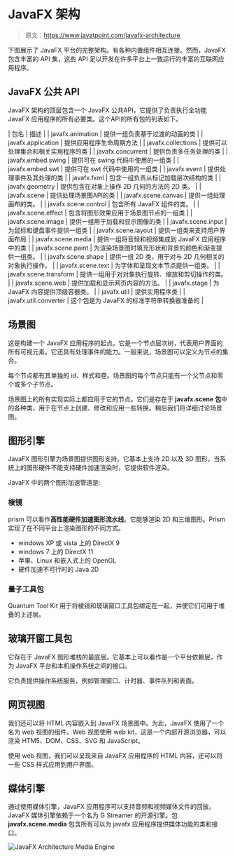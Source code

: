 # JavaFX 架构

> 原文：<https://www.javatpoint.com/javafx-architecture>

下图展示了 JavaFX 平台的完整架构。有各种内置组件相互连接。然而，JavaFX 包含丰富的 API 集，这些 API 足以开发在许多平台上一致运行的丰富的互联网应用程序。

## JavaFX 公共 API

JavaFX 架构的顶层包含一个 JavaFX 公共API，它提供了负责执行全功能 JavaFX 应用程序的所有必要类。这个API的所有包的列表如下。

| 包名 | 描述 |
| javafx.animation | 提供一组负责基于过渡的动画的类 |
| javafx.application | 提供应用程序生命周期方法 |
| javafx.collections | 提供可以处理集合和相关实用程序的类 |
| javafx.concurrent | 提供负责多任务处理的类 |
| javafx.embed.swing | 提供可在 swing 代码中使用的一组类 |
| javafx.embed.swt | 提供可在 swt 代码中使用的一组类 |
| javafx.event | 提供处理事件及其处理的类 |
| javafx.fxml | 包含一组负责从标记加载层次结构的类 |
| javafx.geometry | 提供包含在对象上操作 2D 几何的方法的 2D 类。 |
| javafx.scene | 提供处理场景图API的类 |
| javafx.scene.canvas | 提供一组处理画布的类。 |
| javafx.scene.control | 包含所有 JavaFX 组件的类。 |
| javafx.scene.effect | 包含将图形效果应用于场景图节点的一组类 |
| javafx.scene.image | 提供一组用于加载和显示图像的类 |
| javafx.scene.input | 为鼠标和键盘事件提供一组类 |
| javafx.scene.layout | 提供一组类来支持用户界面布局 |
| javafx.scene.media | 提供一组将音频和视频集成到 JavaFX 应用程序中的类 |
| javafx.scene.paint | 为渲染场景图时填充形状和背景的颜色和渐变提供一组类。 |
| javafx.scene.shape | 提供一组 2D 类，用于对与 2D 几何相关的对象执行操作。 |
| javafx.scene.text | 为字体和呈现文本节点提供一组类。 |
| javafx.scene.transform | 提供一组用于对对象执行旋转、缩放和剪切操作的类。 |
| javafx.scene.web | 提供加载和显示网页内容的方法。 |
| javafx.stage | 为 JavaFX 内容提供顶级容器类。 |
| javafx.util | 提供实用程序类 |
| javafx.util.converter | 这个包是为 JavaFX 的标准字符串转换器准备的 |

## 场景图

这是构建一个 JavaFX 应用程序的起点。它是一个节点层次树，代表用户界面的所有可视元素。它还具有处理事件的能力。一般来说，场景图可以定义为节点的集合。

每个节点都有其单独的 id、样式和卷。场景图的每个节点只能有一个父节点和零个或多个子节点。

场景图上的所有实现实际上都应用于它的节点。它们是存在于 **javafx.scene 包**中的各种类，用于在节点上创建、修改和应用一些转换。稍后我们将详细讨论场景图。

## 图形引擎

JavaFX 图形引擎为场景图提供图形支持。它基本上支持 2D 以及 3D 图形。当系统上的图形硬件不能支持硬件加速渲染时，它提供软件渲染。

JavaFX 中的两个图形加速管道是:

### 棱镜

prism 可以看作**高性能硬件加速图形流水线**。它能够渲染 2D 和三维图形。Prism 实现了在不同平台上渲染图形的不同方式。

*   windows XP 或 vista 上的 DirectX 9
*   windows 7 上的 DirectX 11
*   苹果、Linux 和嵌入式上的 OpenGL
*   硬件加速不可行时的 Java 2D

### 量子工具包

Quantum Tool Kit 用于将棱镜和玻璃窗口工具包绑定在一起，并使它们可用于堆叠的上述层。

## 玻璃开窗工具包

它存在于 JavaFX 图形堆栈的最底层。它基本上可以看作是一个平台依赖层，作为 JavaFX 平台和本机操作系统之间的接口。

它负责提供操作系统服务，例如管理窗口、计时器、事件队列和表面。

## 网页视图

我们还可以将 HTML 内容嵌入到 JavaFX 场景图中。为此，JavaFX 使用了一个名为 web 视图的组件。Web 视图使用 web kit，这是一个内部开源浏览器，可以渲染 HTM5、DOM、CSS、SVG 和 JavaScript。

使用 web 视图，我们可以呈现来自 JavaFX 应用程序的 HTML 内容，还可以将一些 CSS 样式应用到用户界面。

## 媒体引擎

通过使用媒体引擎，JavaFX 应用程序可以支持音频和视频媒体文件的回放。JavaFX 媒体引擎依赖于一个名为 G Streamer 的开源引擎。包 **javafx.scene.media** 包含所有可以为 javafx 应用程序提供媒体功能的类和接口。

![JavaFX Architecture Media Engine](../img/83c52e1d36d57f1b1ecb88197f06e8d0.png)